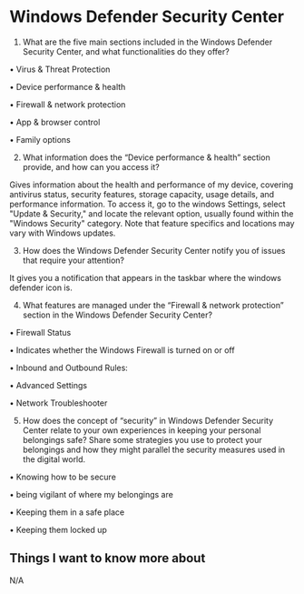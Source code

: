 # Windows Defender Security Center
1.	What are the five main sections included in the Windows Defender Security Center, and what functionalities do they offer?

•	Virus & Threat Protection

•	Device performance & health

•	Firewall & network protection

•	App & browser control

•	Family options

2.	What information does the “Device performance & health” section provide, and how can you access it?

Gives information about the health and performance of my device, covering antivirus status, security features, storage capacity, usage details, and performance information. To access it, go to the windows Settings, select "Update & Security," and locate the relevant option, usually found within the "Windows Security" category. Note that feature specifics and locations may vary with Windows updates.  

3.	How does the Windows Defender Security Center notify you of issues that require your attention?

It gives you a notification that appears in the taskbar where the windows defender icon is.

4.	What features are managed under the “Firewall & network protection” section in the Windows Defender Security Center?

•	Firewall Status

•	Indicates whether the Windows Firewall is turned on or off

•	Inbound and Outbound Rules:

•	Advanced Settings

•	Network Troubleshooter

5.	How does the concept of “security” in Windows Defender Security Center relate to your own experiences in keeping your personal belongings safe? Share some strategies you use to protect your belongings and how they might parallel the security measures used in the digital world. 

•	Knowing how to be secure

•	being vigilant of where my belongings are

•	Keeping them in a safe place

•	Keeping them locked up

## Things I want to know more about
N/A